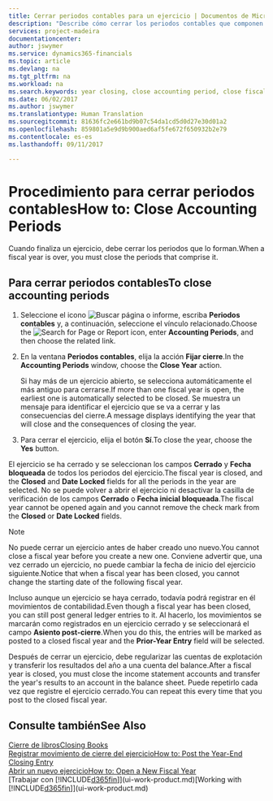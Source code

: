 ```yaml
---
title: Cerrar periodos contables para un ejercicio | Documentos de Microsoft
description: "Describe cómo cerrar los periodos contables que componen el ejercicio."
services: project-madeira
documentationcenter: 
author: jswymer
ms.service: dynamics365-financials
ms.topic: article
ms.devlang: na
ms.tgt_pltfrm: na
ms.workload: na
ms.search.keywords: year closing, close accounting period, close fiscal year, bank account detailed trial balance
ms.date: 06/02/2017
ms.author: jswymer
ms.translationtype: Human Translation
ms.sourcegitcommit: 81636fc2e661bd9b07c54da1cd5d0d27e30d01a2
ms.openlocfilehash: 859801a5e9d9b900aed6af5fe672f650932b2e79
ms.contentlocale: es-es
ms.lasthandoff: 09/11/2017

---
```

# <a name="how-to-close-accounting-periods"></a><span data-ttu-id="ad4c3-103">Procedimiento para cerrar periodos contables</span><span class="sxs-lookup"><span data-stu-id="ad4c3-103">How to: Close Accounting Periods</span></span>
<span data-ttu-id="ad4c3-104">Cuando finaliza un ejercicio, debe cerrar los periodos que lo forman.</span><span class="sxs-lookup"><span data-stu-id="ad4c3-104">When a fiscal year is over, you must close the periods that comprise it.</span></span>

## <a name="to-close-accounting-periods"></a><span data-ttu-id="ad4c3-105">Para cerrar periodos contables</span><span class="sxs-lookup"><span data-stu-id="ad4c3-105">To close accounting periods</span></span>
1. <span data-ttu-id="ad4c3-106">Seleccione el icono ![Buscar página o informe](media/ui-search/search_small.png "icono Buscar página o informe"), escriba **Periodos contables** y, a continuación, seleccione el vínculo relacionado.</span><span class="sxs-lookup"><span data-stu-id="ad4c3-106">Choose the ![Search for Page or Report](media/ui-search/search_small.png "Search for Page or Report icon") icon, enter **Accounting Periods**, and then choose the related link.</span></span>
2. <span data-ttu-id="ad4c3-107">En la ventana **Periodos contables**, elija la acción **Fijar cierre**.</span><span class="sxs-lookup"><span data-stu-id="ad4c3-107">In the **Accounting Periods** window, choose the **Close Year** action.</span></span>

    <span data-ttu-id="ad4c3-108">Si hay más de un ejercicio abierto, se selecciona automáticamente el más antiguo para cerrarse.</span><span class="sxs-lookup"><span data-stu-id="ad4c3-108">If more than one fiscal year is open, the earliest one is automatically selected to be closed.</span></span> <span data-ttu-id="ad4c3-109">Se muestra un mensaje para identificar el ejercicio que se va a cerrar y las consecuencias del cierre.</span><span class="sxs-lookup"><span data-stu-id="ad4c3-109">A message displays identifying the year that will close and the consequences of closing the year.</span></span>
3. <span data-ttu-id="ad4c3-110">Para cerrar el ejercicio, elija el botón **Sí**.</span><span class="sxs-lookup"><span data-stu-id="ad4c3-110">To close the year, choose the **Yes** button.</span></span>

<span data-ttu-id="ad4c3-111">El ejercicio se ha cerrado y se seleccionan los campos **Cerrado** y **Fecha bloqueada** de todos los periodos del ejercicio.</span><span class="sxs-lookup"><span data-stu-id="ad4c3-111">The fiscal year is closed, and the **Closed** and **Date Locked** fields for all the periods in the year are selected.</span></span> <span data-ttu-id="ad4c3-112">No se puede volver a abrir el ejercicio ni desactivar la casilla de verificación de los campos **Cerrado** o **Fecha inicial bloqueada**.</span><span class="sxs-lookup"><span data-stu-id="ad4c3-112">The fiscal year cannot be opened again and you cannot remove the check mark from the **Closed** or **Date Locked** fields.</span></span>

> [!NOTE]  
>   <span data-ttu-id="ad4c3-113">No puede cerrar un ejercicio antes de haber creado uno nuevo.</span><span class="sxs-lookup"><span data-stu-id="ad4c3-113">You cannot close a fiscal year before you create a new one.</span></span> <span data-ttu-id="ad4c3-114">Conviene advertir que, una vez cerrado un ejercicio, no puede cambiar la fecha de inicio del ejercicio siguiente.</span><span class="sxs-lookup"><span data-stu-id="ad4c3-114">Notice that when a fiscal year has been closed, you cannot change the starting date of the following fiscal year.</span></span>

<span data-ttu-id="ad4c3-115">Incluso aunque un ejercicio se haya cerrado, todavía podrá registrar en él movimientos de contabilidad.</span><span class="sxs-lookup"><span data-stu-id="ad4c3-115">Even though a fiscal year has been closed, you can still post general ledger entries to it.</span></span> <span data-ttu-id="ad4c3-116">Al hacerlo, los movimientos se marcarán como registrados en un ejercicio cerrado y se seleccionará el campo **Asiento post-cierre**.</span><span class="sxs-lookup"><span data-stu-id="ad4c3-116">When you do this, the entries will be marked as posted to a closed fiscal year and the **Prior-Year Entry** field will be selected.</span></span>

<span data-ttu-id="ad4c3-117">Después de cerrar un ejercicio, debe regularizar las cuentas de explotación y transferir los resultados del año a una cuenta del balance.</span><span class="sxs-lookup"><span data-stu-id="ad4c3-117">After a fiscal year is closed, you must close the income statement accounts and transfer the year's results to an account in the balance sheet.</span></span> <span data-ttu-id="ad4c3-118">Puede repetirlo cada vez que registre el ejercicio cerrado.</span><span class="sxs-lookup"><span data-stu-id="ad4c3-118">You can repeat this every time that you post to the closed fiscal year.</span></span>

## <a name="see-also"></a><span data-ttu-id="ad4c3-119">Consulte también</span><span class="sxs-lookup"><span data-stu-id="ad4c3-119">See Also</span></span>
[<span data-ttu-id="ad4c3-120">Cierre de libros</span><span class="sxs-lookup"><span data-stu-id="ad4c3-120">Closing Books</span></span>](year-close-books.md)  
[<span data-ttu-id="ad4c3-121">Registrar movimiento de cierre del ejercicio</span><span class="sxs-lookup"><span data-stu-id="ad4c3-121">How to: Post the Year-End Closing Entry</span></span>](year-how-post-year-end-close-entry.md)  
[<span data-ttu-id="ad4c3-122">Abrir un nuevo ejercicio</span><span class="sxs-lookup"><span data-stu-id="ad4c3-122">How to: Open a New Fiscal Year</span></span>](finance-how-open-new-fiscal-year.md)  
<span data-ttu-id="ad4c3-123">[Trabajar con [!INCLUDE[d365fin](includes/d365fin_md.md)]](ui-work-product.md)</span><span class="sxs-lookup"><span data-stu-id="ad4c3-123">[Working with [!INCLUDE[d365fin](includes/d365fin_md.md)]](ui-work-product.md)</span></span>

